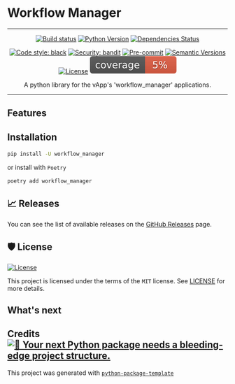 # Workflow Manager

---

<div align="center">

[![Build status](https://github.com/martokk/workflow_manager/workflows/build/badge.svg?branch=master&event=push)](https://github.com/martokk/workflow_manager/actions?query=workflow%3Abuild)
[![Python Version](https://img.shields.io/pypi/pyversions/workflow_manager.svg)](https://pypi.org/project/workflow_manager/)
[![Dependencies Status](https://img.shields.io/badge/dependencies-up%20to%20date-brightgreen.svg)](https://github.com/martokk/workflow_manager/pulls?utf8=%E2%9C%93&q=is%3Apr%20author%3Aapp%2Fdependabot)

[![Code style: black](https://img.shields.io/badge/code%20style-black-000000.svg)](https://github.com/psf/black)
[![Security: bandit](https://img.shields.io/badge/security-bandit-green.svg)](https://github.com/PyCQA/bandit)
[![Pre-commit](https://img.shields.io/badge/pre--commit-enabled-brightgreen?logo=pre-commit&logoColor=white)](https://github.com/martokk/workflow_manager/blob/master/.pre-commit-config.yaml)
[![Semantic Versions](https://img.shields.io/badge/%20%20%F0%9F%93%A6%F0%9F%9A%80-semantic--versions-e10079.svg)](https://github.com/martokk/workflow_manager/releases)
[![License](https://img.shields.io/github/license/martokk/workflow_manager)](https://github.com/martokk/workflow_manager/blob/master/LICENSE)
![Coverage Report](assets/images/coverage.svg)

A python library for the vApp's 'workflow_manager' applications.

</div>

---

## Features

## Installation

```bash
pip install -U workflow_manager
```

or install with `Poetry`

```bash
poetry add workflow_manager
```

## 📈 Releases

You can see the list of available releases on the [GitHub Releases](https://github.com/martokk/workflow_manager/releases) page.

## 🛡 License

[![License](https://img.shields.io/github/license/martokk/workflow_manager)](https://github.com/martokk/workflow_manager/blob/master/LICENSE)

This project is licensed under the terms of the `MIT` license. See [LICENSE](https://github.com/martokk/workflow_manager/blob/master/LICENSE) for more details.

## What's next

## Credits [![🚀 Your next Python package needs a bleeding-edge project structure.](https://img.shields.io/badge/python--package--template-%F0%9F%9A%80-brightgreen)](https://github.com/TezRomacH/python-package-template)

This project was generated with [`python-package-template`](https://github.com/TezRomacH/python-package-template)
